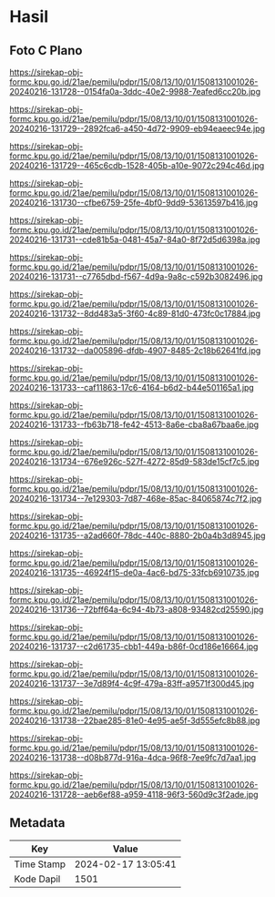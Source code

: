 # Hasil

## Foto C Plano

https://sirekap-obj-formc.kpu.go.id/21ae/pemilu/pdpr/15/08/13/10/01/1508131001026-20240216-131728--0154fa0a-3ddc-40e2-9988-7eafed6cc20b.jpg

https://sirekap-obj-formc.kpu.go.id/21ae/pemilu/pdpr/15/08/13/10/01/1508131001026-20240216-131729--2892fca6-a450-4d72-9909-eb94eaeec94e.jpg

https://sirekap-obj-formc.kpu.go.id/21ae/pemilu/pdpr/15/08/13/10/01/1508131001026-20240216-131729--465c6cdb-1528-405b-a10e-9072c294c46d.jpg

https://sirekap-obj-formc.kpu.go.id/21ae/pemilu/pdpr/15/08/13/10/01/1508131001026-20240216-131730--cfbe6759-25fe-4bf0-9dd9-53613597b416.jpg

https://sirekap-obj-formc.kpu.go.id/21ae/pemilu/pdpr/15/08/13/10/01/1508131001026-20240216-131731--cde81b5a-0481-45a7-84a0-8f72d5d6398a.jpg

https://sirekap-obj-formc.kpu.go.id/21ae/pemilu/pdpr/15/08/13/10/01/1508131001026-20240216-131731--c7765dbd-f567-4d9a-9a8c-c592b3082496.jpg

https://sirekap-obj-formc.kpu.go.id/21ae/pemilu/pdpr/15/08/13/10/01/1508131001026-20240216-131732--8dd483a5-3f60-4c89-81d0-473fc0c17884.jpg

https://sirekap-obj-formc.kpu.go.id/21ae/pemilu/pdpr/15/08/13/10/01/1508131001026-20240216-131732--da005896-dfdb-4907-8485-2c18b62641fd.jpg

https://sirekap-obj-formc.kpu.go.id/21ae/pemilu/pdpr/15/08/13/10/01/1508131001026-20240216-131733--caf11863-17c6-4164-b6d2-b44e501165a1.jpg

https://sirekap-obj-formc.kpu.go.id/21ae/pemilu/pdpr/15/08/13/10/01/1508131001026-20240216-131733--fb63b718-fe42-4513-8a6e-cba8a67baa6e.jpg

https://sirekap-obj-formc.kpu.go.id/21ae/pemilu/pdpr/15/08/13/10/01/1508131001026-20240216-131734--676e926c-527f-4272-85d9-583de15cf7c5.jpg

https://sirekap-obj-formc.kpu.go.id/21ae/pemilu/pdpr/15/08/13/10/01/1508131001026-20240216-131734--7e129303-7d87-468e-85ac-84065874c7f2.jpg

https://sirekap-obj-formc.kpu.go.id/21ae/pemilu/pdpr/15/08/13/10/01/1508131001026-20240216-131735--a2ad660f-78dc-440c-8880-2b0a4b3d8945.jpg

https://sirekap-obj-formc.kpu.go.id/21ae/pemilu/pdpr/15/08/13/10/01/1508131001026-20240216-131735--46924f15-de0a-4ac6-bd75-33fcb6910735.jpg

https://sirekap-obj-formc.kpu.go.id/21ae/pemilu/pdpr/15/08/13/10/01/1508131001026-20240216-131736--72bff64a-6c94-4b73-a808-93482cd25590.jpg

https://sirekap-obj-formc.kpu.go.id/21ae/pemilu/pdpr/15/08/13/10/01/1508131001026-20240216-131737--c2d61735-cbb1-449a-b86f-0cd186e16664.jpg

https://sirekap-obj-formc.kpu.go.id/21ae/pemilu/pdpr/15/08/13/10/01/1508131001026-20240216-131737--3e7d89f4-4c9f-479a-83ff-a9571f300d45.jpg

https://sirekap-obj-formc.kpu.go.id/21ae/pemilu/pdpr/15/08/13/10/01/1508131001026-20240216-131738--22bae285-81e0-4e95-ae5f-3d555efc8b88.jpg

https://sirekap-obj-formc.kpu.go.id/21ae/pemilu/pdpr/15/08/13/10/01/1508131001026-20240216-131738--d08b877d-916a-4dca-96f8-7ee9fc7d7aa1.jpg

https://sirekap-obj-formc.kpu.go.id/21ae/pemilu/pdpr/15/08/13/10/01/1508131001026-20240216-131728--aeb6ef88-a959-4118-96f3-560d9c3f2ade.jpg


## Metadata

| Key        | Value               |
| ---------- | ------------------- |
| Time Stamp | 2024-02-17 13:05:41 |
| Kode Dapil | 1501                |



